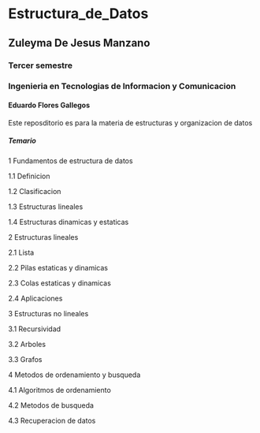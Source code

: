 # Estructura_de_Datos

## Zuleyma De Jesus Manzano

### Tercer semestre

### Ingenieria en Tecnologias de Informacion y Comunicacion

#### Eduardo Flores Gallegos


Este reposditorio es para la materia de estructuras y organizacion de datos
##### Temario
1 Fundamentos de estructura de datos


1.1 Definicion 

1.2 Clasificacion 

1.3 Estructuras lineales

1.4 Estructuras dinamicas y estaticas

2 Estructuras lineales


2.1 Lista

2.2 Pilas estaticas y dinamicas

2.3 Colas estaticas y dinamicas

2.4 Aplicaciones

3 Estructuras no lineales


3.1 Recursividad

3.2 Arboles

3.3 Grafos


4 Metodos de ordenamiento y busqueda

4.1 Algoritmos de ordenamiento 

4.2 Metodos de busqueda
 
4.3 Recuperacion de datos 
 
